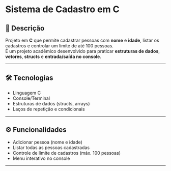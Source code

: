 # Sistema de Cadastro em C

## 📌 Descrição
Projeto em **C** que permite cadastrar pessoas com **nome** e **idade**, listar os cadastros e controlar um limite de até 100 pessoas.  
É um projeto acadêmico desenvolvido para praticar **estruturas de dados**, **vetores**, **structs** e **entrada/saída no console**.

---

## 🛠 Tecnologias
- Linguagem C
- Console/Terminal
- Estruturas de dados (structs, arrays)
- Laços de repetição e condicionais

---

## ⚙ Funcionalidades
- Adicionar pessoa (nome e idade)  
- Listar todas as pessoas cadastradas  
- Controle de limite de cadastros (máx. 100 pessoas)  
- Menu interativo no console  

---
